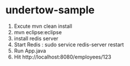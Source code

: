 # undertow-sample

1. Excute mvn clean install
2. mvn eclipse:eclipse
3. install redis server
4. Start Redis : sudo service redis-server restart
3. Run App.java
4. Hit http://localhost:8080/employees/123
